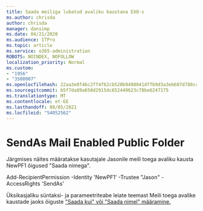 ```yaml
---
title: Saada meiliga lubatud avaliku kaustana EXO-s
ms.author: chrisda
author: chrisda
manager: dansimp
ms.date: 04/21/2020
ms.audience: ITPro
ms.topic: article
ms.service: o365-administration
ROBOTS: NOINDEX, NOFOLLOW
localization_priority: Normal
ms.custom:
- "1956"
- "3500007"
ms.openlocfilehash: 22aa3e8f46c2ff4f62cb520b9498041dffb9d3a3eb607d788cc97b10bf32dbb5
ms.sourcegitcommit: b5f7da89a650d2915dc652449623c78be6247175
ms.translationtype: MT
ms.contentlocale: et-EE
ms.lasthandoff: 08/05/2021
ms.locfileid: "54052562"
---
```

# <a name="sendas-mail-enabled-public-folder"></a>SendAs Mail Enabled Public Folder

Järgmises näites määratakse kasutajale Jasonile meili toega avaliku kausta NewPF1 õigused "Saada nimega".

Add-RecipientPermission -Identity 'NewPF1' -Trustee "Jason" -AccessRights 'SendAs'

Üksikasjaliku süntaksi- ja parameetriteabe leiate teemast Meili toega avalike kaustade jaoks õiguste ["Saada kui" või "Saada nimel" määramine.](https://docs.microsoft.com/exchange/collaboration-exo/public-folders/assign-permissions-mail-enabled-pfs)

